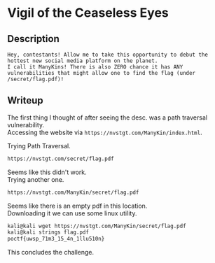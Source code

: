 # Vigil of the Ceaseless Eyes

## Description
```
Hey, contestants! Allow me to take this opportunity to debut the hottest new social media platform on the planet. 
I call it ManyKins! There is also ZERO chance it has ANY vulnerabilities that might allow one to find the flag (under /secret/flag.pdf)!
```

## Writeup

The first thing I thought of after seeing the desc. was a path traversal vulnerability. <br/>
Accessing the website via `https://nvstgt.com/ManyKin/index.html`. <br/>

Trying Path Traversal. <br/>
```sh
https://nvstgt.com/secret/flag.pdf
```

Seems like this didn't work. <br/>
Trying another one. <br/>
```sh
https://nvstgt.com/ManyKin/secret/flag.pdf
```

Seems like there is an empty pdf in this location. <br/>
Downloading it we can use some linux utility. <br/>
```sh
kali@kali wget https://nvstgt.com/ManyKin/secret/flag.pdf
kali@kali strings flag.pdf 
poctf{uwsp_71m3_15_4n_1llu510n}
```

This concludes the challenge. 

